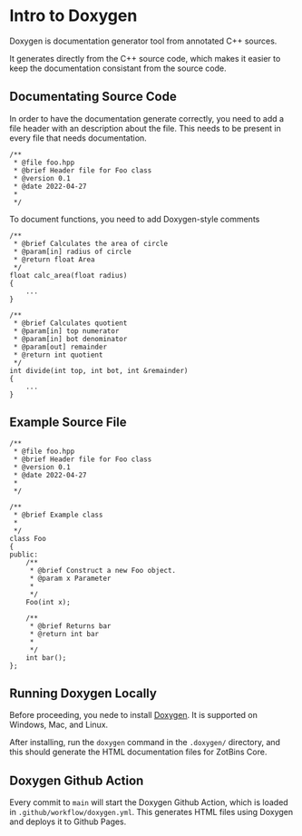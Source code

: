 # Intro to Doxygen

Doxygen is documentation generator tool from annotated C++ sources.

It generates directly from the C++ source code, which makes it easier to keep the documentation consistant from the source code.

## Documentating Source Code
In order to have the documentation generate correctly, you need to add a file header with an description about the file. This needs to be present in every file that needs documentation.

```
/**
 * @file foo.hpp
 * @brief Header file for Foo class
 * @version 0.1
 * @date 2022-04-27
 *
 */
```

To document functions, you need to add Doxygen-style comments
```
/**
 * @brief Calculates the area of circle
 * @param[in] radius of circle
 * @return float Area
 */
float calc_area(float radius)
{
    ...
}

/**
 * @brief Calculates quotient
 * @param[in] top numerator
 * @param[in] bot denominator
 * @param[out] remainder
 * @return int quotient
 */
int divide(int top, int bot, int &remainder)
{
    ...
}

```

## Example Source File
```
/**
 * @file foo.hpp
 * @brief Header file for Foo class
 * @version 0.1
 * @date 2022-04-27
 *
 */

/**
 * @brief Example class
 *
 */
class Foo
{
public:
    /**
     * @brief Construct a new Foo object.
     * @param x Parameter
     *
     */
    Foo(int x);

    /**
     * @brief Returns bar
     * @return int bar
     *
     */
    int bar();
};

```

## Running Doxygen Locally

Before proceeding, you nede to install [Doxygen](https://www.doxygen.nl/download.html). It is supported on Windows, Mac, and Linux.

After installing, run the `doxygen` command in the `.doxygen/` directory, and this should generate the HTML documentation files for ZotBins Core.


## Doxygen Github Action

Every commit to `main` will start the Doxygen Github Action, which is loaded in `.github/workflow/doxygen.yml`. This generates HTML files using Doxygen and deploys it to Github Pages.